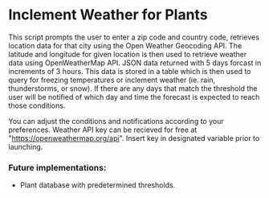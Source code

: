 # Inclement Weather for Plants

This script prompts the user to enter a zip code and country code, retrieves location data for that city using the Open Weather Geocoding API. The latitude and longitude for given location is then used to retrieve weather data using OpenWeatherMap API. JSON data returned with 5 days forcast in increments of 3 hours. This data is stored in a table which is then used to query for freezing temperatures or inclement weather (ie. rain, thunderstorms, or snow). If there are any days that match the threshold the user will be notified of which day and time the forecast is expected to reach those conditions.

You can adjust the conditions and notifications according to your preferences. Weather API key can be recieved for free at "https://openweathermap.org/api". Insert key in designated variable prior to launching.

### Future implementations:
- Plant database with predetermined thresholds.
